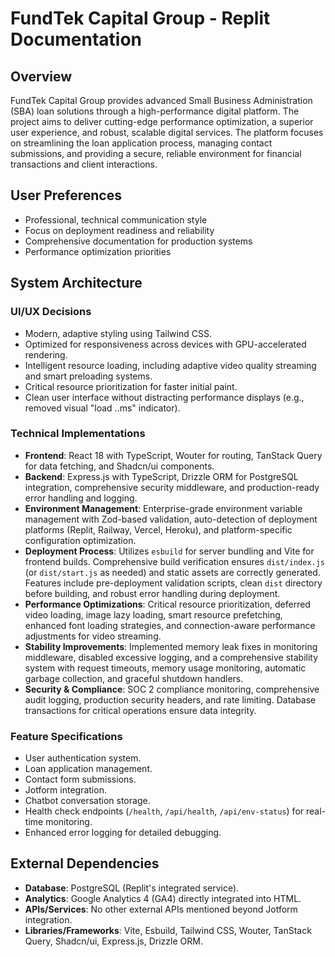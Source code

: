 # FundTek Capital Group - Replit Documentation

## Overview
FundTek Capital Group provides advanced Small Business Administration (SBA) loan solutions through a high-performance digital platform. The project aims to deliver cutting-edge performance optimization, a superior user experience, and robust, scalable digital services. The platform focuses on streamlining the loan application process, managing contact submissions, and providing a secure, reliable environment for financial transactions and client interactions.

## User Preferences
- Professional, technical communication style
- Focus on deployment readiness and reliability
- Comprehensive documentation for production systems
- Performance optimization priorities

## System Architecture

### UI/UX Decisions
- Modern, adaptive styling using Tailwind CSS.
- Optimized for responsiveness across devices with GPU-accelerated rendering.
- Intelligent resource loading, including adaptive video quality streaming and smart preloading systems.
- Critical resource prioritization for faster initial paint.
- Clean user interface without distracting performance displays (e.g., removed visual "load ..ms" indicator).

### Technical Implementations
- **Frontend**: React 18 with TypeScript, Wouter for routing, TanStack Query for data fetching, and Shadcn/ui components.
- **Backend**: Express.js with TypeScript, Drizzle ORM for PostgreSQL integration, comprehensive security middleware, and production-ready error handling and logging.
- **Environment Management**: Enterprise-grade environment variable management with Zod-based validation, auto-detection of deployment platforms (Replit, Railway, Vercel, Heroku), and platform-specific configuration optimization.
- **Deployment Process**: Utilizes `esbuild` for server bundling and Vite for frontend builds. Comprehensive build verification ensures `dist/index.js` (or `dist/start.js` as needed) and static assets are correctly generated. Features include pre-deployment validation scripts, clean `dist` directory before building, and robust error handling during deployment.
- **Performance Optimizations**: Critical resource prioritization, deferred video loading, image lazy loading, smart resource prefetching, enhanced font loading strategies, and connection-aware performance adjustments for video streaming.
- **Stability Improvements**: Implemented memory leak fixes in monitoring middleware, disabled excessive logging, and a comprehensive stability system with request timeouts, memory usage monitoring, automatic garbage collection, and graceful shutdown handlers.
- **Security & Compliance**: SOC 2 compliance monitoring, comprehensive audit logging, production security headers, and rate limiting. Database transactions for critical operations ensure data integrity.

### Feature Specifications
- User authentication system.
- Loan application management.
- Contact form submissions.
- Jotform integration.
- Chatbot conversation storage.
- Health check endpoints (`/health`, `/api/health`, `/api/env-status`) for real-time monitoring.
- Enhanced error logging for detailed debugging.

## External Dependencies
- **Database**: PostgreSQL (Replit's integrated service).
- **Analytics**: Google Analytics 4 (GA4) directly integrated into HTML.
- **APIs/Services**: No other external APIs mentioned beyond Jotform integration.
- **Libraries/Frameworks**: Vite, Esbuild, Tailwind CSS, Wouter, TanStack Query, Shadcn/ui, Express.js, Drizzle ORM.